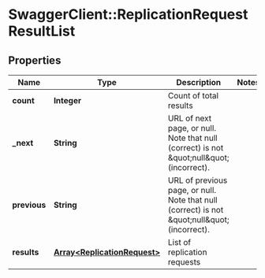 # SwaggerClient::ReplicationRequestResultList

## Properties
Name | Type | Description | Notes
------------ | ------------- | ------------- | -------------
**count** | **Integer** | Count of total results | 
**_next** | **String** | URL of next page, or null. Note that null (correct) is not \&quot;null\&quot; (incorrect). | 
**previous** | **String** | URL of previous page, or null. Note that null (correct) is not \&quot;null\&quot; (incorrect). | 
**results** | [**Array&lt;ReplicationRequest&gt;**](ReplicationRequest.md) | List of replication requests | 


